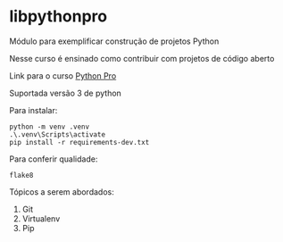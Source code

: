 # libpythonpro
Módulo para exemplificar construção de projetos Python

Nesse curso é ensinado como contribuir com projetos de código aberto

Link para o curso [Python Pro](https://www.python.pro.br/)

Suportada versão 3 de python

Para instalar:

```console
python -m venv .venv
.\.venv\Scripts\activate
pip install -r requirements-dev.txt
```

Para conferir qualidade:

```console
flake8
```

Tópicos a serem abordados:

1. Git
2. Virtualenv
3. Pip